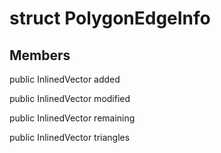 # struct PolygonEdgeInfo


## Members

public InlinedVector added

public InlinedVector modified

public InlinedVector remaining

public InlinedVector triangles



